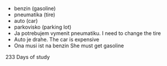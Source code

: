 * benzin (gasoline)
* pneumatika (tire)
* auto (car)
* parkovisko (parking lot)
* Ja potrebujem vymenit pneumatiku. I need to change the tire
* Auto je drahe. The car is expensive 
* Ona musi ist na benzin She must get gasoline

233 Days of study 
